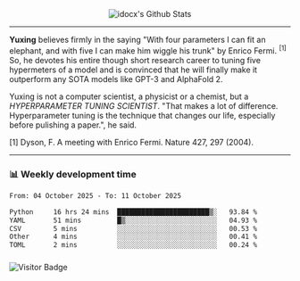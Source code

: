 <div align="center">
    <img align="center" src="https://github-readme-stats.vercel.app/api?username=idocx&show_icons=true&count_private=true&hide_border=true" alt="idocx's Github Stats"></img>
</div>

---

**Yuxing** believes firmly in the saying "With four parameters I can fit an elephant, and with five I can make him wiggle his trunk" by Enrico Fermi. <sup>[1]</sup> So, he devotes his entire though short research career to tuning five hypermeters of a model and is convinced that he will finally make it outperform any SOTA models like GPT-3 and AlphaFold 2.

Yuxing is not a computer scientist, a physicist or a chemist, but a *HYPERPARAMETER TUNING SCIENTIST*. "That makes a lot of difference. Hyperparameter tuning is the technique that changes our life, especially before pulishing a paper.", he said.

[1] Dyson, F. A meeting with Enrico Fermi. Nature 427, 297 (2004).


---

### 📊 Weekly development time
<!--START_SECTION:waka-->

```txt
From: 04 October 2025 - To: 11 October 2025

Python     16 hrs 24 mins  ███████████████████████▒░   93.84 %
YAML       51 mins         █▒░░░░░░░░░░░░░░░░░░░░░░░   04.93 %
CSV        5 mins          ░░░░░░░░░░░░░░░░░░░░░░░░░   00.53 %
Other      4 mins          ░░░░░░░░░░░░░░░░░░░░░░░░░   00.41 %
TOML       2 mins          ░░░░░░░░░░░░░░░░░░░░░░░░░   00.24 %
```

<!--END_SECTION:waka-->

### 

![Visitor Badge](https://visitor-badge.laobi.icu/badge?page_id=idocx.idocx)